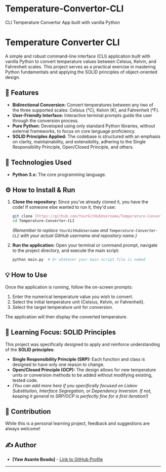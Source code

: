 # Temperature-Convertor-CLI
CLI Temperature Convertor App built with vanilla Python
# Temperature Converter CLI

A simple and robust command-line interface (CLI) application built with vanilla Python to convert temperature values between Celsius, Kelvin, and Fahrenheit scales. This project serves as a practical exercise in mastering Python fundamentals and applying the SOLID principles of object-oriented design.

## 🌟 Features

* **Bidirectional Conversion:** Convert temperatures between any two of the three supported scales: Celsius (°C), Kelvin (K), and Fahrenheit (°F).
* **User-Friendly Interface:** Interactive terminal prompts guide the user through the conversion process.
* **Pure Python:** Developed using only standard Python libraries, without external frameworks, to focus on core language proficiency.
* **SOLID Principles Applied:** The codebase is structured with an emphasis on clarity, maintainability, and extensibility, adhering to the Single Responsibility Principle, Open/Closed Principle, and others.

## 🚀 Technologies Used

* **Python 3.x:** The core programming language.

## ⚙️ How to Install & Run

1.  **Clone the repository:**
    Since you've already cloned it, you have the code! If someone else wanted to run it, they'd use:
    ```bash
    git clone [https://github.com/YourGitHubUsername/Temperature-Converter-CLI.git](https://github.com/YourGitHubUsername/Temperature-Converter-CLI.git)
    cd Temperature-Converter-CLI
    ```
    *(Remember to replace `YourGitHubUsername` and `Temperature-Converter-CLI` with your actual GitHub username and repository name.)*

2.  **Run the application:**
    Open your terminal or command prompt, navigate to the project directory, and execute the main script:
    ```bash
    python main.py  # Or whatever your main script file is named
    ```

## 💡 How to Use

Once the application is running, follow the on-screen prompts:

1.  Enter the numerical temperature value you wish to convert.
2.  Select the initial temperature unit (Celsius, Kelvin, or Fahrenheit).
3.  Select the target temperature unit for conversion.

The application will then display the converted temperature.

## 📘 Learning Focus: SOLID Principles

This project was specifically designed to apply and reinforce understanding of the **SOLID principles**:

* **Single Responsibility Principle (SRP):** Each function and class is designed to have only one reason to change.
* **Open/Closed Principle (OCP):** The design allows for new temperature units or conversion methods to be added without modifying existing, tested code.
* *(You can add more here if you specifically focused on Liskov Substitution, Interface Segregation, or Dependency Inversion. If not, keeping it general to SRP/OCP is perfectly fine for a first iteration!)*

## 🤝 Contribution

While this is a personal learning project, feedback and suggestions are always welcome!

## ✍️ Author

* **[Yaw Asante Boadu]** - [Link to GitHub Profile](https://github.com/YawAsanteBoadu)

---
